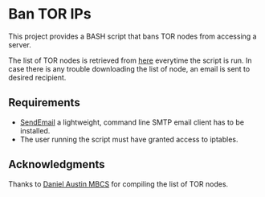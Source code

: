 # Ban TOR IPs
This project provides a BASH script that bans TOR nodes from accessing a server.

The list of TOR nodes is retrieved from [here](https://www.dan.me.uk/tornodes) everytime the script is run. In case there is any trouble downloading the list of node, an email is sent to desired recipient.

## Requirements
* [SendEmail](http://caspian.dotconf.net/menu/Software/SendEmail/) a lightweight, command line SMTP email client has to be installed.
* The user running the script must have granted access to iptables.

## Acknowledgments
Thanks to [Daniel Austin MBCS](https://www.dan.me.uk/about) for compiling the list of TOR nodes.
